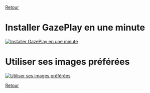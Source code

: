 [Retour](../README.md)

# Installer GazePlay en une minute

[![Installer GazePlay en une minute](https://i.ytimg.com/vi/yMjBgVmhXV8/maxresdefault.jpg)](https://youtu.be/qp-sK7v_K2M)

# Utiliser ses images préférées

[![Utiliser ses images préférées](https://i.ytimg.com/vi/yMjBgVmhXV8/maxresdefault.jpg)](https://youtu.be/8CMBjN_a0vQ)

[Retour](../README.md)